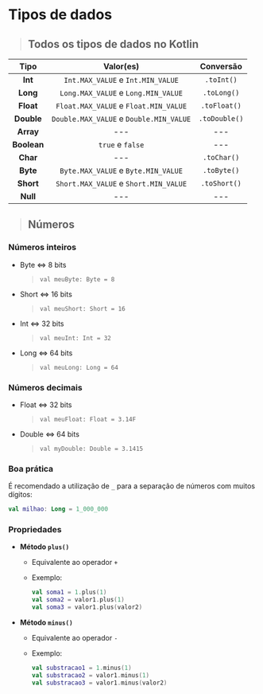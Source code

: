 # Tipos de dados

> ## **Todos os tipos de dados no Kotlin**

|    Tipo     |                Valor(es)                |   Conversão   |
| :---------: | :-------------------------------------: | :-----------: |
|   **Int**   |    `Int.MAX_VALUE` e `Int.MIN_VALUE`    |  `.toInt()`   |
|  **Long**   |   `Long.MAX_VALUE` e `Long.MIN_VALUE`   |  `.toLong()`  |
|  **Float**  |  `Float.MAX_VALUE` e `Float.MIN_VALUE`  | `.toFloat()`  |
| **Double**  | `Double.MAX_VALUE` e `Double.MIN_VALUE` | `.toDouble()` |
|  **Array**  |                   ---                   |      ---      |
| **Boolean** |            `true` e `false`             |      ---      |
|  **Char**   |                   ---                   |  `.toChar()`  |
|  **Byte**   |   `Byte.MAX_VALUE` e `Byte.MIN_VALUE`   |  `.toByte()`  |
|  **Short**  |  `Short.MAX_VALUE` e `Short.MIN_VALUE`  | `.toShort()`  |
|  **Null**   |                   ---                   |      ---      |

> ## **Números**

### **Números inteiros**

- Byte <=> 8 bits

  > `val meuByte: Byte = 8`

- Short <=> 16 bits

  > `val meuShort: Short = 16`

- Int <=> 32 bits

  > `val meuInt: Int = 32`

- Long <=> 64 bits

  > `val meuLong: Long = 64`

### **Números decimais**

- Float <=> 32 bits

  > `val meuFloat: Float = 3.14F`

- Double <=> 64 bits

  > `val myDouble: Double = 3.1415`

### **Boa prática**

É recomendado a utilização de `_` para a separação de números com muitos dígitos:

```kotlin
val milhao: Long = 1_000_000
```

### **Propriedades**

- **Método `plus()`**

  - Equivalente ao operador `+`

  - Exemplo:

    ```kotlin
    val soma1 = 1.plus(1)
    val soma2 = valor1.plus(1)
    val soma3 = valor1.plus(valor2)
    ```

- **Método `minus()`**

  - Equivalente ao operador `-`

  - Exemplo:

    ```kotlin
    val substracao1 = 1.minus(1)
    val substracao2 = valor1.minus(1)
    val substracao3 = valor1.minus(valor2)
    ```
